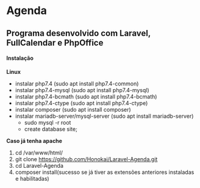 # Agenda

## Programa desenvolvido com Laravel, FullCalendar e PhpOffice

#### Instalação

**Linux**
* instalar php7.4 (sudo apt install php7.4-common)
* instalar php7.4-mysql (sudo apt install php7.4-mysql)
* instalar php7.4-bcmath (sudo apt install php7.4-bcmath)
* instalar php7.4-ctype (sudo apt install php7.4-ctype)
* instalar composer (sudo apt install composer)
* instalar mariadb-server/mysql-server (sudo apt install mariadb-server)
    * sudo mysql -r root
    * create database site;

**Caso já tenha apache**
1. cd /var/www/html/
2. git clone https://github.com/Honokai/Laravel-Agenda.git
3. cd Laravel-Agenda
4. composer install(sucesso se já tiver as extensões anteriores instaladas e habilitadas)






